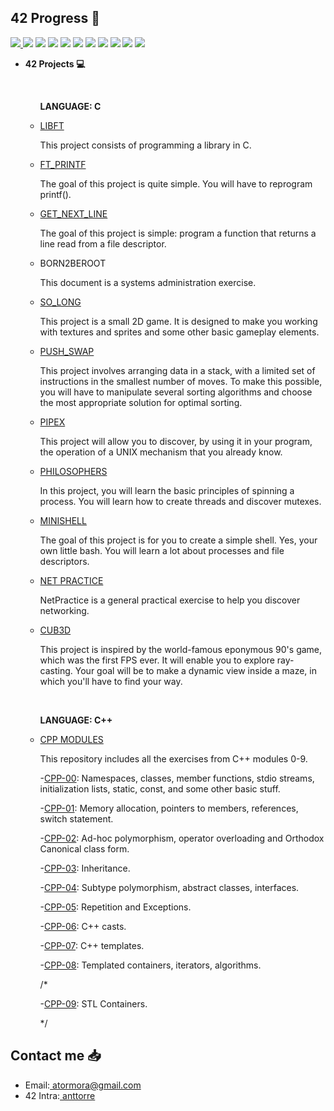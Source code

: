 ## 42 Progress 🚀  
<a href="https://github.com/anttorre/42-libft">
<img src="https://github.com/anttorre/42-project-badges/blob/main/badges/libfte.png"> </a>
<a href="https://github.com/anttorre/42-ft_printf">
<img src="https://github.com/anttorre/42-project-badges/blob/main/badges/ft_printfe.png"/></a>
<a href="https://github.com/anttorre/42-get_next_line">
<img src="https://github.com/anttorre/42-project-badges/blob/main/badges/get_next_linee.png"/></a>
<a href="https://github.com/anttorre/42-so_long">
<img src="https://github.com/anttorre/42-project-badges/blob/main/badges/so_longe.png"/></a>
<a href="https://github.com/anttorre/42-push_swap">
<img src="https://github.com/anttorre/42-project-badges/blob/main/badges/push_swape.png"/></a>
<a href="https://github.com/anttorre/42-pipex">
<img src="https://github.com/anttorre/42-project-badges/blob/main/badges/pipexe.png"/></a>
<a href="https://github.com/anttorre/42-Philosophers">
<img src="https://github.com/anttorre/42-project-badges/blob/main/badges/philosopherse.png"/></a>
<a href="https://github.com/anttorre/42-Minishell">
<img src="https://github.com/anttorre/42-project-badges/blob/main/badges/minishelle.png"/></a>
<a href="https://github.com/anttorre/42-Net_Practice">
<img src="https://github.com/anttorre/42-project-badges/blob/main/badges/netpracticee.png"/></a>
<a href="https://github.com/anttorre/42-Cub3D">
<img src="https://github.com/anttorre/42-project-badges/blob/main/badges/cub3de.png"/></a>
<a href="https://github.com/anttorre/CPP">
<img src="https://github.com/anttorre/42-project-badges/blob/main/badges/cppe.png"/></a>

<ul>
  <li><b>42 Projects 💻</b></li>
  <ul>
    <br>
    <p><b>LANGUAGE: C</b></p>
    <li><a href="https://github.com/anttorre/42-libft">LIBFT</a></li>
    <p>This project consists of programming a library in C.</p>
    <li><a href="https://github.com/anttorre/42-ft_printf">FT_PRINTF</a></li>
    <p>The goal of this project is quite simple. You will have to reprogram printf().</p>
    <li><a href="https://github.com/anttorre/42-get_next_line">GET_NEXT_LINE</a></li>
    <p>The goal of this project is simple: program a function that returns
a line read from a file descriptor.</p>
    <li><a>BORN2BEROOT</a></li>
    <p> This document is a systems administration exercise.</p>
    <li><a href="https://github.com/anttorre/42-so_long">SO_LONG</a></li>
    <p>This project is a small 2D game. It is designed to make you
working with textures and sprites and some other basic gameplay elements.</p>
    <li><a href="https://github.com/anttorre/42-push_swap">PUSH_SWAP</a></li>
    <p>This project involves arranging data in a stack, with a limited set of instructions in the smallest number of moves. To make this possible, you will have to manipulate several sorting algorithms and choose the most appropriate solution for optimal sorting.</p>
    <li><a href="https://github.com/anttorre/42-pipex">PIPEX</li></a>
    <p>This project will allow you to discover, by using it in your program, the
operation of a UNIX mechanism that you already know.</p>
    <li><a href="https://github.com/anttorre/42-Philosophers">PHILOSOPHERS</li></a>
    <p>In this project, you will learn the basic principles of spinning a process. You will learn how to create threads and discover mutexes.</p>
    <li><a href="https://github.com/anttorre/42-Minishell">MINISHELL</li></a>
    <p>The goal of this project is for you to create a simple shell. Yes, your own
little bash. You will learn a lot about processes and file descriptors.</p>
    <li><a href="https://github.com/anttorre/42-Net_Practice">NET PRACTICE</li></a>
    <p>NetPractice is a general practical exercise to help you discover networking.</p>
    <li><a href="https://github.com/anttorre/42-Cub3D">CUB3D</li></a>
    <p>This project is inspired by the world-famous eponymous 90's game, which was the first FPS ever. It will enable you to explore ray-casting. Your goal will be to make a dynamic view inside a maze, in which you'll have to find your way. </p>
      <br>
    <p><b>LANGUAGE: C++</b></p>
    <li><a href="https://github.com/anttorre/CPP">CPP MODULES</li></a>
    <p>This repository includes all the exercises from C++ modules 0-9.</p>
      <p>-<a href="[https://github.com/anttorre/CPP/CPP-00](https://github.com/anttorre/CPP/tree/main/CPP-00)">CPP-00</a>: Namespaces, classes, member functions, stdio streams,
initialization lists, static, const, and some other basic
stuff. </p>
      <p>-<a href="[https://github.com/anttorre/CPP/CPP-01](https://github.com/anttorre/CPP/tree/main/CPP-01)">CPP-01</a>: Memory allocation, pointers to members,
references, switch statement.</p>
      <p>-<a href="[https://github.com/anttorre/CPP/CPP-02](https://github.com/anttorre/CPP/tree/main/CPP-02)">CPP-02</a>: Ad-hoc polymorphism, operator overloading
and Orthodox Canonical class form.</p>
      <p>-<a href="[https://github.com/anttorre/CPP/CPP-03](https://github.com/anttorre/CPP/tree/main/CPP-03)">CPP-03</a>: Inheritance. </p>
      <p>-<a href="[https://github.com/anttorre/CPP/CPP-04](https://github.com/anttorre/CPP/tree/main/CPP-04)">CPP-04</a>: Subtype polymorphism, abstract classes, interfaces.</p>
      <p>-<a href="[https://github.com/anttorre/CPP/CPP-05](https://github.com/anttorre/CPP/tree/main/CPP-05)">CPP-05</a>: Repetition and Exceptions.</p>
      <p>-<a href="[https://github.com/anttorre/CPP/CPP-06](https://github.com/anttorre/CPP/tree/main/CPP-06)">CPP-06</a>: C++ casts. </p>
      <p>-<a href="[https://github.com/anttorre/CPP/CPP-07](https://github.com/anttorre/CPP/tree/main/CPP-07)">CPP-07</a>: C++ templates. </p>
      <p>-<a href="[https://github.com/anttorre/CPP/CPP-08](https://github.com/anttorre/CPP/tree/main/CPP-08)">CPP-08</a>: Templated containers, iterators, algorithms. </p>
      /*<p>-<a href="https://github.com/anttorre/CPP/CPP-09">CPP-09</a>: STL Containers. </p>*/
  </ul>
</ul>

## Contact me 📥
<ul>
  <li>Email:<a href="mailto:atormora@gmail.com" target="_blank"> atormora@gmail.com</a></li>
  <li>42 Intra:<a href="https://profile.intra.42.fr/users/anttorre" target="_blank"> anttorre</a></li>
</ul>
